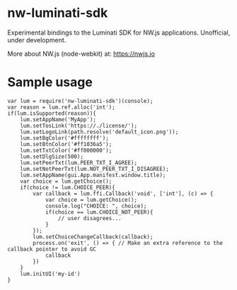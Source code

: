 # nw-luminati-sdk
Experimental bindings to the Luminati SDK for NW.js applications. Unofficial, under development.

More about NW.js (node-webkit) at: https://nwjs.io

# Sample usage
```
var lum = require('nw-luminati-sdk')(console);
var reason = lum.ref.alloc('int');
if(lum.isSupported(reason)){
	lum.setAppName('MyApp');
	lum.setTosLink('https://./license/');
	lum.setLogoLink(path.resolve('default_icon.png'));
	lum.setBgColor('#ffffffff');
	lum.setBtnColor('#ff1036a5');
	lum.setTxtColor('#ff000000');
	lum.setDlgSize(500);
	lum.setPeerTxt(lum.PEER_TXT_I_AGREE);
	lum.setNotPeerTxt(lum.NOT_PEER_TXT_I_DISAGREE);
	lum.setAppName(gui.App.manifest.window.title);
	var choice = lum.getChoice();
	if(choice != lum.CHOICE_PEER){
		var callback = lum.ffi.Callback('void', ['int'], (c) => {
			var choice = lum.getChoice();
			console.log("CHOICE: ", choice);
			if(choice == lum.CHOICE_NOT_PEER){
				// user disagrees...
			}
		});
		lum.setChoiceChangeCallback(callback);
		process.on('exit', () => { // Make an extra reference to the callback pointer to avoid GC
			callback
		})
	}
	lum.initUI('my-id')
}
```


